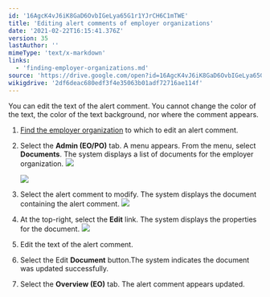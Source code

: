 ```yaml
---
id: '16AgcK4vJ6iK8GaD6OvbIGeLya65G1r1YJrCH6C1mTWE'
title: 'Editing alert comments of employer organizations'
date: '2021-02-22T16:15:41.376Z'
version: 35
lastAuthor: ''
mimeType: 'text/x-markdown'
links:
  - 'finding-employer-organizations.md'
source: 'https://drive.google.com/open?id=16AgcK4vJ6iK8GaD6OvbIGeLya65G1r1YJrCH6C1mTWE'
wikigdrive: '2df6deac680edf3f4e35063b01adf72716ae114f'
---
```

You can edit the text of the alert comment. You cannot change the color of the text, the color of the text background, nor where the comment appears.

1. [Find the employer organization](finding-employer-organizations.md) to which to edit an alert comment.
2. Select the <strong>Admin (EO/PO)</strong> tab. A menu appears. From the menu, select <strong>Documents</strong>. The system displays a list of documents for the employer organization.
    ![](../editing-alert-comments-of-employer-organizations.assets/84c718cfb3c5521948c3838e65cee14d.png)

    ![](../editing-alert-comments-of-employer-organizations.assets/48af9386124dba839aa0d41027f3fe34.png)
3. Select the alert comment to modify. The system displays the document containing the alert comment. 
    ![](../editing-alert-comments-of-employer-organizations.assets/f16be71e8a46d52f8d698705940e9035.png)
4. At the top-right, select the <strong>Edit</strong> link. The system displays the properties for the document.
    ![](../editing-alert-comments-of-employer-organizations.assets/96d7e6a80363990e04e6a861d0013d2e.png)
5. Edit the text of the alert comment.
6. Select the Edit <strong>Document</strong> button.The system indicates the document was updated successfully.
7. Select the <strong>Overview (EO)</strong> tab. The alert comment appears updated.
